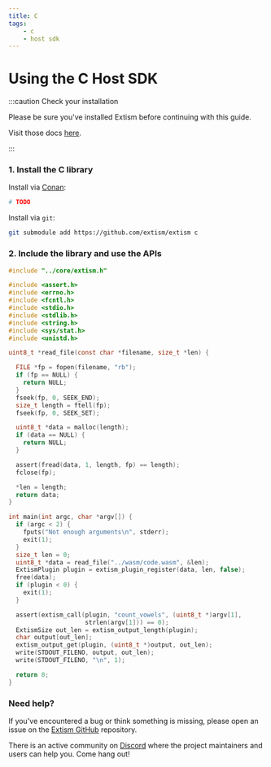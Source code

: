 ```yaml
---
title: C
tags:
    - c
    - host sdk
---
```


# Using the C Host SDK


:::caution Check your installation

Please be sure you've installed Extism before continuing with this guide.

Visit those docs [here](/docs/install).

:::

### 1. Install the C library

Install via [Conan](https://conan.io):
```sh
# TODO
```

Install via `git`:
```sh
git submodule add https://github.com/extism/extism c
```

### 2. Include the library and use the APIs

```c title=main.c
#include "../core/extism.h"

#include <assert.h>
#include <errno.h>
#include <fcntl.h>
#include <stdio.h>
#include <stdlib.h>
#include <string.h>
#include <sys/stat.h>
#include <unistd.h>

uint8_t *read_file(const char *filename, size_t *len) {

  FILE *fp = fopen(filename, "rb");
  if (fp == NULL) {
    return NULL;
  }
  fseek(fp, 0, SEEK_END);
  size_t length = ftell(fp);
  fseek(fp, 0, SEEK_SET);

  uint8_t *data = malloc(length);
  if (data == NULL) {
    return NULL;
  }

  assert(fread(data, 1, length, fp) == length);
  fclose(fp);

  *len = length;
  return data;
}

int main(int argc, char *argv[]) {
  if (argc < 2) {
    fputs("Not enough arguments\n", stderr);
    exit(1);
  }
  size_t len = 0;
  uint8_t *data = read_file("../wasm/code.wasm", &len);
  ExtismPlugin plugin = extism_plugin_register(data, len, false);
  free(data);
  if (plugin < 0) {
    exit(1);
  }

  assert(extism_call(plugin, "count_vowels", (uint8_t *)argv[1],
                     strlen(argv[1])) == 0);
  ExtismSize out_len = extism_output_length(plugin);
  char output[out_len];
  extism_output_get(plugin, (uint8_t *)output, out_len);
  write(STDOUT_FILENO, output, out_len);
  write(STDOUT_FILENO, "\n", 1);

  return 0;
}
```


### Need help?

If you've encountered a bug or think something is missing, please open an issue on the [Extism GitHub](https://github.com/extism/extism) repository.

There is an active community on [Discord](https://discord.gg/cx3usBCWnc) where the project maintainers and users can help you. Come hang out!

